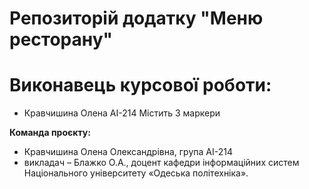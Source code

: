 # Репозиторій додатку "Меню ресторану"
# Виконавець курсової роботи:
+ Кравчишина Олена АІ-214
Містить 3 маркери


 **Команда проєкту:**
 + Кравчишина Олена Олександрівна, група АІ-214
+ викладач – Блажко О.А., доцент кафедри інформаційних систем Національного
університету «Одеська політехніка».

